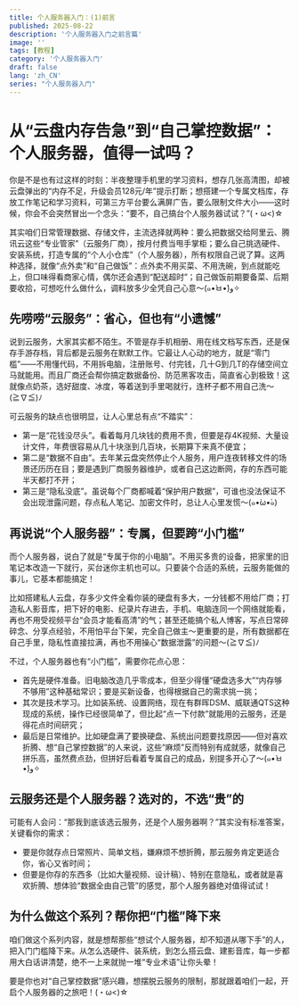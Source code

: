 ```yaml
---
title: 个人服务器入门：(1)前言
published: 2025-08-22
description: '个人服务器入门之前言篇'
image: ''
tags: [教程]
category: '个人服务器入门'
draft: false 
lang: 'zh_CN'
series: "个人服务器入门"
---
```

# 从“云盘内存告急”到“自己掌控数据”：个人服务器，值得一试吗？
你是不是也有过这样的时刻：半夜整理手机里的学习资料，想存几张高清图，却被云盘弹出的“内存不足，升级会员128元/年”提示打断；想搭建一个专属文档库，存放工作笔记和学习资料，可第三方平台要么满屏广告，要么限制文件大小——这时候，你会不会突然冒出一个念头：“要不，自己搞台个人服务器试试？”(・ω<)☆

其实咱们日常管理数据、存储文件，主流选择就两种：要么把数据交给阿里云、腾讯云这些“专业管家”（云服务厂商），按月付费当甩手掌柜；要么自己挑选硬件、安装系统，打造专属的“个人小仓库”（个人服务器），所有权限自己说了算。这两种选择，就像“点外卖”和“自己做饭”：点外卖不用买菜、不用洗碗，到点就能吃上，但口味得看商家心情，偶尔还会遇到“配送超时”；自己做饭前期要备菜、后期要收拾，可想吃什么做什么，调料放多少全凭自己心意～(๑•̀ㅂ•́)و✧


## 先唠唠“云服务”：省心，但也有“小遗憾”
说到云服务，大家其实都不陌生。不管是存手机相册、用在线文档写东西，还是保存手游存档，背后都是云服务在默默工作。它最让人心动的地方，就是“零门槛”——不用懂代码，不用拆电脑，注册账号、付完钱，几十G到几T的存储空间立马就能用。而且厂商还会帮你搞定数据备份、防范黑客攻击，简直省心到极致！这就像点奶茶，选好甜度、冰度，等着送到手里喝就行，连杯子都不用自己洗～(≧∇≦)ﾉ

可云服务的缺点也很明显，让人心里总有点“不踏实”：
- 第一是“花钱没尽头”。看着每月几块钱的费用不贵，但要是存4K视频、大量设计文件，年费很容易从几十块涨到几百块，长期算下来真不便宜；
- 第二是“数据不自由”。去年某云盘突然停止个人服务，用户连夜转移文件的场景还历历在目；要是遇到厂商服务器维护，或者自己这边断网，存的东西可能半天都打不开；
- 第三是“隐私没底”。虽说每个厂商都喊着“保护用户数据”，可谁也没法保证不会出现泄露问题，存点私人笔记、加密文件时，总让人心里发慌～(๑•́ω•̀๑)


## 再说说“个人服务器”：专属，但要跨“小门槛”
而个人服务器，说白了就是“专属于你的小电脑”。不用买多贵的设备，把家里的旧笔记本改造一下就行，买台迷你主机也可以。只要装个合适的系统，云服务能做的事儿，它基本都能搞定！

比如搭建私人云盘，存多少文件全看你装的硬盘有多大，一分钱都不用给厂商；打造私人影音库，把下好的电影、纪录片存进去，手机、电脑连同一个网络就能看，再也不用受视频平台“会员才能看高清”的气；甚至还能搞个私人博客，写点日常碎碎念、分享点经验，不用怕平台下架，完全自己做主～更重要的是，所有数据都在自己手里，隐私性直接拉满，再也不用操心“数据泄露”的问题～(≧∇≦)ﾉ

不过，个人服务器也有“小门槛”，需要你花点心思：
- 首先是硬件准备。旧电脑改造几乎零成本，但至少得懂“硬盘选多大”“内存够不够用”这种基础常识；要是买新设备，也得根据自己的需求挑一挑；
- 其次是技术学习。比如装系统、设置网络，现在有群晖DSM、威联通QTS这种现成的系统，操作已经很简单了，但比起“点一下付款”就能用的云服务，还是得花点时间研究；
- 最后是日常维护。比如硬盘满了要换硬盘、系统出问题要找原因——但对喜欢折腾、想“自己掌控数据”的人来说，这些“麻烦”反而特别有成就感，就像自己拼乐高，虽然费点劲，但拼好后看着专属自己的成品，别提多开心了～(๑•̀ㅂ•́)و✧


## 云服务还是个人服务器？选对的，不选“贵”的
可能有人会问：“那我到底该选云服务，还是个人服务器啊？”其实没有标准答案，关键看你的需求：
- 要是你就存点日常照片、简单文档，嫌麻烦不想折腾，那云服务肯定更适合你，省心又省时间；
- 但要是你存的东西多（比如大量视频、设计稿）、特别在意隐私，或者就是喜欢折腾、想体验“数据全由自己管”的感觉，那个人服务器绝对值得试试！


## 为什么做这个系列？帮你把“门槛”降下来
咱们做这个系列内容，就是想帮那些“想试个人服务器，却不知道从哪下手”的人，把入门门槛降下来。从怎么选硬件、装系统，到怎么搭云盘、建影音库，每一步都用大白话讲清楚，绝不一上来就抛一堆“专业术语”让你头晕！

要是你也对“自己掌控数据”感兴趣，想摆脱云服务的限制，那就跟着咱们一起，开启个人服务器的之旅吧！(・ω<)☆